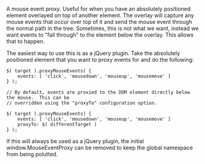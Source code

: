 A mouse event proxy.  Useful for when you have an absolutely positioned element overlayed on
top of another element.  The overlay will capture any mouse events that occur over top of it
and send the mouse event through the normal path in the tree.  Sometimes, this is not what
we want, instead we want events to "fall through" to the element below the overlay.  This allows
that to happen.


The easiest way to use this is as a jQuery plugin.  Take the absolutely positioned element
that you want to proxy events for and do the following:

    $( target ).proxyMouseEvents( {
        events: [ 'click', 'mousedown', 'mouseup', 'mousemove' ]
    } );

    // By default, events are proxied to the DOM element directly below the mouse.  This can be
    // overridden using the "proxyTo" configuration option.

    $( target ).proxyMouseEvents( {
        events: [ 'click', 'mousedown', 'mouseup', 'mousemove' ]
        proxyTo: $( differentTarget )
    } );

If this will always be used as a jQuery plugin, the initial window.MouseEventProxy can be
removed to keep the global namespace from being polutted.